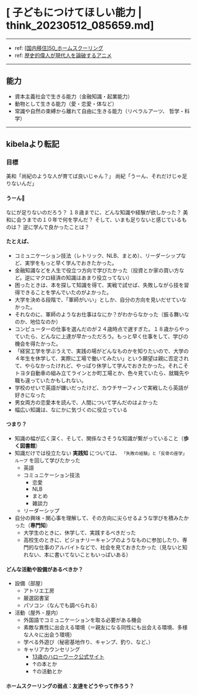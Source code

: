 # [ 子どもにつけてほしい能力 | think_20230512_085659.md]

---
- ref: [[国内移住]50_ホームスクーリング](https://ishigaki-family.kibe.la/notes/4918)
- ref: [歴史的偉人が現代人を論破するアニメ](https://youtu.be/aUK0ycYBqbg?t=109)

---

## 能力
- 資本主義社会で生きる能力（金融知識・起業能力）
- 動物として生きる能力（愛・恋愛・体など）
- 常識や自然の束縛から離れて自由に生きる能力（リベラルアーツ、 哲学・科学）

---
## kibelaより転記
### 目標
美和「尚紀のような人が育てば良いじゃん？」
尚紀「うーん、それだけじゃ足りないんだ」

#### うーん🤔
なにが足りないのだろう？
１８歳までに、どんな知識や経験が欲しかった？
美和に会うまでの１０年で何を学んだ？
そして、いまも足りないと感じているものは？
逆に学んで良かったことは？

#### たとえば、
- コミュニケーション技法（レトリック、NLB、まとめ）、リーダーシップなど、実学をもっと早く学んでおきたかった。
- 金融知識などを人生で役立つ方向で学びたかった（投資とか家の買い方など。逆にマクロ経済の知識はあまり役立ってない）
- 困ったときは、本を探して知識を得て、実戦で試せば、失敗しながら技を習得できることを学んでいたのがよかった。
- 大学を決める段階で、「軍師がいい」としか、自分の方向を見いだせていなかった。
- それなのに、軍師のようなお仕事はなにか？がわからなかった（振る舞いなのか、地位なのか）
- コンピューターの仕事を選んだのが２４歳時点で遅すぎた。１８歳からやっていたら、どんなに上達が早かっただろう。もっと早く仕事をして、学びの機会を得たかった。
- 「経営工学を学ぶうえで、実践の場がどんなものかを知りたいので、大学の４年生を休学して、実際に工場で働いてみたい」という願望は親に否定されて、やらなかったけれど、やっぱり休学して学んでおきたかった。それこそトヨタ自動車の組み立てラインとか町工場とか、色々見ていたら、就職先や職も違っていたかもしれない。
- 学校のせいで英語が嫌いだったけど、カウチサーフィンで実戦したら英語が好きになった
- 男女両方の恋愛本を読んで、人間について学んだのはよかった
- 幅広い知識は、なにかに気づくのに役立っている

#### つまり？
- 知識の幅が広く深く、そして、関係なさそうな知識が繋がっていること（**歩く図書館**）
- 知識だけでは役立たない **実践知** については、 `「失敗の経験」と「反骨の座学」ループ` を回して学びたかった
    - 英語
    - コミュニケーション技法
        - 恋愛
        - NLB
        - まとめ
        - 雑談力
    - リーダーシップ
- 自分の興味・関心事を理解して、その方向に尖らせるような学びを積みたかった（**専門知**）
    - 大学生のときに、休学して、実践するべきだった
    - 高校生のときに、ビジョナリーキャンプのようなものに参加したり、専門的な仕事のアルバイトなどで、社会を見ておきたかった（見ないと知れない、本に書いてないこともいっぱいある）

#### どんな活動や設備があるべきか？
- 設備（部屋）
    - アトリエ工房
    - 厳選図書室
    - パソコン（なんでも調べられる）
- 活動（屋外・屋内）
    - 外国語でコミュニケーションを取る必要がある機会
    - 素敵な異性に出会える環境（＝親友になる同性にも出会える環境、多様な人々に出会う環境）
    - 学べる外遊び（秘密基地作り、キャンプ、釣り、など、）
    - キャリアカウンセリング
        - [13歳のハローワーク公式サイト](https://www.13hw.com/home/index.html)
        - ↑の本とか
        - ↑の活動とか

#### ホームスクーリングの弱点：友達をどうやって作ろう？
